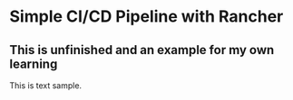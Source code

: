 # Simple CI/CD Pipeline with Rancher 

## This is unfinished and an example for my own learning

This is text sample.
